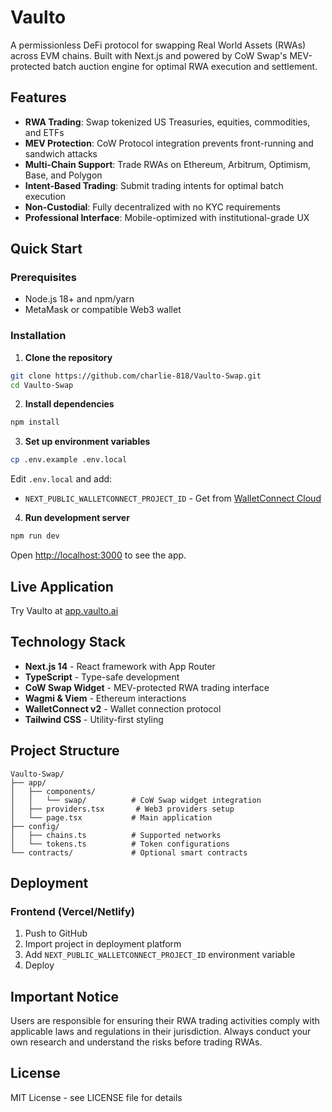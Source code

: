 # Vaulto

A permissionless DeFi protocol for swapping Real World Assets (RWAs) across EVM chains. Built with Next.js and powered by CoW Swap's MEV-protected batch auction engine for optimal RWA execution and settlement.

## Features

- **RWA Trading**: Swap tokenized US Treasuries, equities, commodities, and ETFs
- **MEV Protection**: CoW Protocol integration prevents front-running and sandwich attacks
- **Multi-Chain Support**: Trade RWAs on Ethereum, Arbitrum, Optimism, Base, and Polygon
- **Intent-Based Trading**: Submit trading intents for optimal batch execution
- **Non-Custodial**: Fully decentralized with no KYC requirements
- **Professional Interface**: Mobile-optimized with institutional-grade UX

## Quick Start

### Prerequisites

- Node.js 18+ and npm/yarn
- MetaMask or compatible Web3 wallet

### Installation

1. **Clone the repository**
```bash
git clone https://github.com/charlie-818/Vaulto-Swap.git
cd Vaulto-Swap
```

2. **Install dependencies**
```bash
npm install
```

3. **Set up environment variables**
```bash
cp .env.example .env.local
```

Edit `.env.local` and add:
- `NEXT_PUBLIC_WALLETCONNECT_PROJECT_ID` - Get from [WalletConnect Cloud](https://cloud.walletconnect.com)

4. **Run development server**
```bash
npm run dev
```

Open [http://localhost:3000](http://localhost:3000) to see the app.

## Live Application

Try Vaulto at [app.vaulto.ai](https://app.vaulto.ai)

## Technology Stack

- **Next.js 14** - React framework with App Router
- **TypeScript** - Type-safe development
- **CoW Swap Widget** - MEV-protected RWA trading interface
- **Wagmi & Viem** - Ethereum interactions
- **WalletConnect v2** - Wallet connection protocol
- **Tailwind CSS** - Utility-first styling

## Project Structure

```
Vaulto-Swap/
├── app/
│   ├── components/
│   │   └── swap/          # CoW Swap widget integration
│   ├── providers.tsx       # Web3 providers setup
│   └── page.tsx           # Main application
├── config/
│   ├── chains.ts          # Supported networks
│   └── tokens.ts          # Token configurations
└── contracts/             # Optional smart contracts
```

## Deployment

### Frontend (Vercel/Netlify)

1. Push to GitHub
2. Import project in deployment platform
3. Add `NEXT_PUBLIC_WALLETCONNECT_PROJECT_ID` environment variable
4. Deploy

## Important Notice

Users are responsible for ensuring their RWA trading activities comply with applicable laws and regulations in their jurisdiction. Always conduct your own research and understand the risks before trading RWAs.

## License

MIT License - see LICENSE file for details

